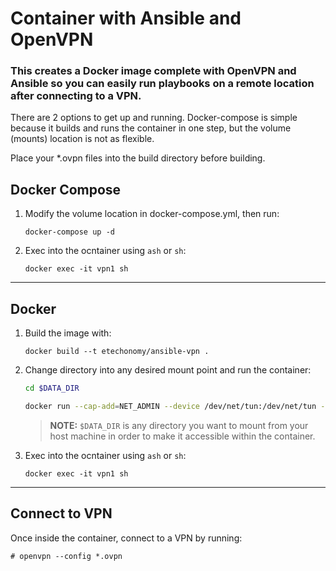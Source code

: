 # Container with Ansible and OpenVPN

### This creates a Docker image complete with OpenVPN and Ansible so you can easily run playbooks on a remote location after connecting to a VPN.

There are 2 options to get up and running. Docker-compose is simple because it builds and runs the container in one step, but the volume (mounts) location is not as flexible.

Place your *.ovpn files into the build directory before building.

## Docker Compose

1. Modify the volume location in docker-compose.yml, then run:
    ```
    docker-compose up -d
    ```
2. Exec into the ocntainer using `ash` or `sh`:
    ```
    docker exec -it vpn1 sh
    ```
---

## Docker

1. Build the image with:
    ```
    docker build --t etechonomy/ansible-vpn .
    ```

2. Change directory into any desired mount point and run the container:
    ```bash
    cd $DATA_DIR
    ```
    ```bash
    docker run --cap-add=NET_ADMIN --device /dev/net/tun:/dev/net/tun --mount type=bind,source=$(pwd),target=/root/mount -w /root -td -e 'PS1=\\h:\\w\\$$\/ ' --hostname vpn1 --name vpn1 etechonomy/ansible-vpn
    ```
    >**NOTE:** `$DATA_DIR` is any directory you want to mount from your host machine in order to make it accessible within the container.

3. Exec into the ocntainer using `ash` or `sh`:
    ```
    docker exec -it vpn1 sh
    ```

---

## Connect to VPN

Once inside the container, connect to a VPN by running:

```
# openvpn --config *.ovpn
```